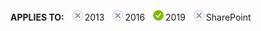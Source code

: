 <Token>**APPLIES TO:** ![no](../media/no.png)2013 ![no](../media/no.png)2016 ![yes](../media/yes.png)2019 ![no](../media/no.png)SharePoint</Token>
